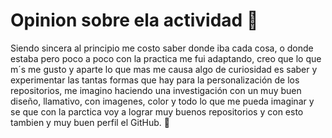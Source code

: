 # Opinion sobre ela actividad 📖
Siendo sincera al principio me costo saber donde iba cada cosa, o donde estaba pero poco a poco con la practica me fui adaptando, creo que lo que m´s me gusto y aparte lo que mas me causa algo de curiosidad es saber y experimentar las tantas formas que hay para la personalización de los repositorios, me imagino haciendo una investigación con un muy buen diseño, llamativo, con imagenes, color y todo lo que me pueda imaginar y se que con la parctica voy a lograr muy buenos repositorios y con esto tambien y muy buen perfil el GitHub. 🌼
